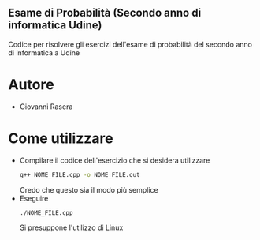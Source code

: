 ## Esame di Probabilità (Secondo anno di informatica Udine)
Codice per risolvere gli esercizi dell'esame di probabilità del secondo anno di informatica a Udine
# Autore
- Giovanni Rasera
# Come utilizzare
- Compilare il codice dell'esercizio che si desidera utilizzare
    ```bash
    g++ NOME_FILE.cpp -o NOME_FILE.out
    ```
    Credo che questo sia il modo più semplice
- Eseguire
    ```bash
    ./NOME_FILE.cpp
    ```
    Si presuppone l'utilizzo di Linux